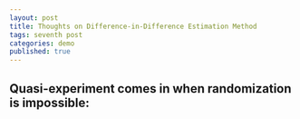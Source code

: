 ```yaml
---
layout: post
title: Thoughts on Difference-in-Difference Estimation Method 
tags: seventh post
categories: demo
published: true
---
```


## Quasi-experiment comes in when randomization is impossible:
